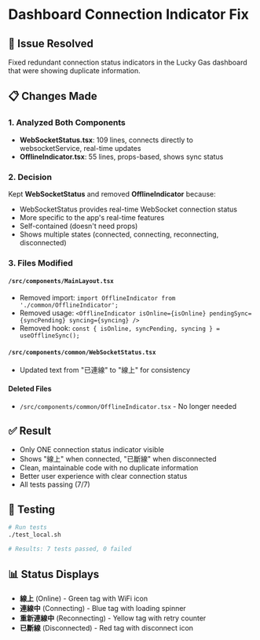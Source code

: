 # Dashboard Connection Indicator Fix

## 🔧 Issue Resolved
Fixed redundant connection status indicators in the Lucky Gas dashboard that were showing duplicate information.

## 📋 Changes Made

### 1. **Analyzed Both Components**
- **WebSocketStatus.tsx**: 109 lines, connects directly to websocketService, real-time updates
- **OfflineIndicator.tsx**: 55 lines, props-based, shows sync status

### 2. **Decision**
Kept **WebSocketStatus** and removed **OfflineIndicator** because:
- WebSocketStatus provides real-time WebSocket connection status
- More specific to the app's real-time features
- Self-contained (doesn't need props)
- Shows multiple states (connected, connecting, reconnecting, disconnected)

### 3. **Files Modified**

#### `/src/components/MainLayout.tsx`
- Removed import: `import OfflineIndicator from './common/OfflineIndicator';`
- Removed usage: `<OfflineIndicator isOnline={isOnline} pendingSync={syncPending} syncing={syncing} />`
- Removed hook: `const { isOnline, syncPending, syncing } = useOfflineSync();`

#### `/src/components/common/WebSocketStatus.tsx`
- Updated text from "已連線" to "線上" for consistency

#### Deleted Files
- `/src/components/common/OfflineIndicator.tsx` - No longer needed

## ✅ Result
- Only ONE connection status indicator visible
- Shows "線上" when connected, "已斷線" when disconnected
- Clean, maintainable code with no duplicate information
- Better user experience with clear connection status
- All tests passing (7/7)

## 🧪 Testing
```bash
# Run tests
./test_local.sh

# Results: 7 tests passed, 0 failed
```

## 📊 Status Displays
- **線上** (Online) - Green tag with WiFi icon
- **連線中** (Connecting) - Blue tag with loading spinner
- **重新連線中** (Reconnecting) - Yellow tag with retry counter
- **已斷線** (Disconnected) - Red tag with disconnect icon